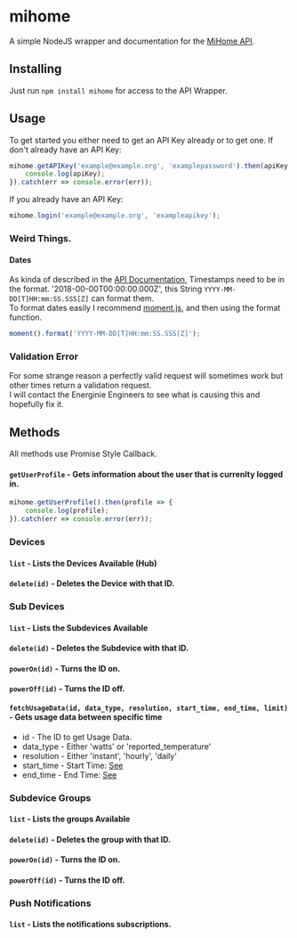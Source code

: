 # mihome
A simple NodeJS wrapper and documentation for the [MiHome API](https://mihome4u.co.uk/).  
## Installing 
Just run `npm install mihome` for access to the API Wrapper.

## Usage
To get started you either need to get an API Key already or to get one.
If don't already have an API Key:
```js
mihome.getAPIKey('example@example.org', 'examplepassword').then(apiKey => {
	console.log(apiKey);
}).catch(err => console.error(err));
```
If you already have an API Key:
```js
mihome.login('example@example.org', 'exampleapikey'); 
```
### Weird Things.
#### Dates
As kinda of described in the [API Documentation](https://mihome4u.co.uk/docs/api-documentation), Timestamps need to be in the format. '2018-00-00T00:00:00.000Z', this String `YYYY-MM-DD[T]HH:mm:SS.SSS[Z]` can format them.  
To format dates easily I recommend [moment.js](https://momentjs.com/), and then using the format function.
```js
moment().format('YYYY-MM-DD[T]HH:mm:SS.SSS[Z]');
```
### Validation Error
For some strange reason a perfectly valid request will sometimes work but other times return a validation request.  
I will contact the Energinie Engineers to see what is causing this and hopefully fix it.
## Methods
All methods use Promise Style Callback.
#### `getUserProfile` - Gets information about the user that is currenlty logged in.
```js
mihome.getUserProfile().then(profile => {
	console.log(profile);
}).catch(err => console.error(err));
```
### Devices
#### `list` - Lists the Devices Available (Hub)
#### `delete(id)` - Deletes the Device with that ID.

### Sub Devices
#### `list` - Lists the Subdevices Available
#### `delete(id)` - Deletes the Subdevice with that ID.
#### `powerOn(id)` - Turns the ID on.
#### `powerOff(id)` - Turns the ID off.
#### `fetchUsageData(id, data_type, resolution, start_time, end_time, limit)` - Gets usage data between specific time
- id - The ID to get Usage Data.
- data_type - Either 'watts' or 'reported_temperature'
- resolution - Either 'instant', 'hourly', 'daily'
- start_time - Start Time: [See](#dates)
- end_time - End Time: [See](#dates)

### Subdevice Groups
#### `list` - Lists the groups Available
#### `delete(id)` - Deletes the group with that ID.
#### `powerOn(id)` - Turns the ID on.
#### `powerOff(id)` - Turns the ID off.

### Push Notifications
#### `list` - Lists the notifications subscriptions.
